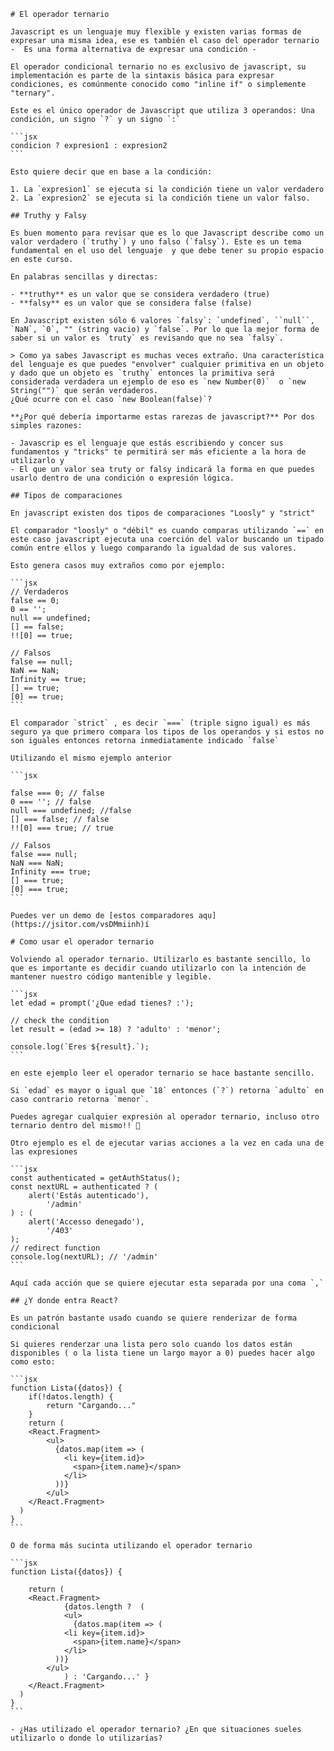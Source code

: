     # El operador ternario

    Javascript es un lenguaje muy flexible y existen varias formas de expresar una misma idea, ese es también el caso del operador ternario -  Es una forma alternativa de expresar una condición -

    El operador condicional ternario no es exclusivo de javascript, su implementación es parte de la sintaxis básica para expresar condiciones, es comúnmente conocido como "inline if" o simplemente "ternary".

    Este es el único operador de Javascript que utiliza 3 operandos: Una condición, un signo `?` y un signo `:`

    ```jsx
    condicion ? expresion1 : expresion2
    ```

    Esto quiere decir que en base a la condición:

    1. La `expresion1` se ejecuta si la condición tiene un valor verdadero
    2. La `expresion2` se ejecuta si la condición tiene un valor falso.

    ## Truthy y Falsy

    Es buen momento para revisar que es lo que Javascript describe como un valor verdadero (`truthy`) y uno falso (`falsy`). Este es un tema fundamental en el uso del lenguaje  y que debe tener su propio espacio en este curso.

    En palabras sencillas y directas:

    - **truthy** es un valor que se considera verdadero (true)
    - **falsy** es un valor que se considera false (false)

    En Javascript existen sólo 6 valores `falsy`: `undefined`, ``null``, `NaN`, `0`, "" (string vacio) y `false`. Por lo que la mejor forma de saber si un valor es `truty` es revisando que no sea `falsy`.

    > Como ya sabes Javascript es muchas veces extraño. Una característica del lenguaje es que puedes "envolver" cualquier primitiva en un objeto y dado que un objeto es `truthy` entonces la primitiva será considerada verdadera un ejemplo de eso es `new Number(0)`  o `new String("")` que serán verdaderos. 
    ¿Qué ocurre con el caso `new Boolean(false)`?

    **¿Por qué debería importarme estas rarezas de javascript?** Por dos simples razones:

    - Javascrip es el lenguaje que estás escribiendo y concer sus fundamentos y "tricks" te permitirá ser más eficiente a la hora de utilizarlo y
    - El que un valor sea truty or falsy indicará la forma en que puedes usarlo dentro de una condición o expresión lógica.

    ## Tipos de comparaciones

    En javascript existen dos tipos de comparaciones "Loosly" y "strict"

    El comparador "loosly" o "débil" es cuando comparas utilizando `==` en este caso javascript ejecuta una coerción del valor buscando un tipado común entre ellos y luego comparando la igualdad de sus valores.

    Esto genera casos muy extraños como por ejemplo:

    ```jsx
    // Verdaderos
    false == 0;
    0 == '';
    null == undefined;
    [] == false;
    !![0] == true;

    // Falsos
    false == null;
    NaN == NaN;
    Infinity == true;
    [] == true;
    [0] == true;
    ```

    El comparador `strict` , es decir `===` (triple signo igual) es más seguro ya que primero compara los tipos de los operandos y si estos no son iguales entonces retorna inmediatamente indicado `false`

    Utilizando el mismo ejemplo anterior

    ```jsx

    false === 0; // false
    0 === ''; // false
    null === undefined; //false
    [] === false; // false
    !![0] === true; // true

    // Falsos
    false === null; 
    NaN === NaN;
    Infinity === true;
    [] === true;
    [0] === true;
    ```

    Puedes ver un demo de [estos comparadores aqu](https://jsitor.com/vsDMmiinh)í

    # Como usar el operador ternario

    Volviendo al operador ternario. Utilizarlo es bastante sencillo, lo que es importante es decidir cuando utilizarlo con la intención de mantener nuestro código mantenible y legible.

    ```jsx
    let edad = prompt('¿Que edad tienes? :');

    // check the condition
    let result = (edad >= 18) ? 'adulto' : 'menor';

    console.log(`Eres ${result}.`);
    ```

    en este ejemplo leer el operador ternario se hace bastante sencillo.

    Si `edad` es mayor o igual que `18` entonces (`?`) retorna `adulto` en caso contrario retorna `menor`.

    Puedes agregar cualquier expresión al operador ternario, incluso otro ternario dentro del mismo!! 🤯

    Otro ejemplo es el de ejecutar varias acciones a la vez en cada una de las expresiones

    ```jsx
    const authenticated = getAuthStatus();
    const nextURL = authenticated ? (
        alert('Estás autenticado'),
            '/admin'
    ) : (
        alert('Accesso denegado'),
            '/403'
    );
    // redirect function
    console.log(nextURL); // '/admin'
    ```

    Aquí cada acción que se quiere ejecutar esta separada por una coma `,`

    ## ¿Y donde entra React?

    Es un patrón bastante usado cuando se quiere renderizar de forma condicional

    Si quieres renderzar una lista pero solo cuando los datos están disponibles ( o la lista tiene un largo mayor a 0) puedes hacer algo como esto:

    ```jsx
    function Lista({datos}) {
    	if(!datos.length) {
    		return "Cargando..."
    	}
    	return (
        <React.Fragment>
    	    <ul>
    	      {datos.map(item => (
                <li key={item.id}>
                  <span>{item.name}</span>
                </li>
              ))}
            </ul>
        </React.Fragment>
      )
    }
    ```

    O de forma más sucinta utilizando el operador ternario

    ```jsx
    function Lista({datos}) {

    	return (
        <React.Fragment>
    			{datos.length ?  (
    		    <ul>
    		      {datos.map(item => (
                <li key={item.id}>
                  <span>{item.name}</span>
                </li>
              ))}
            </ul>
    			) : 'Cargando...' }
        </React.Fragment>
      )
    }
    ```

    - ¿Has utilizado el operador ternario? ¿En que situaciones sueles utilizarlo o donde lo utilizarías?
